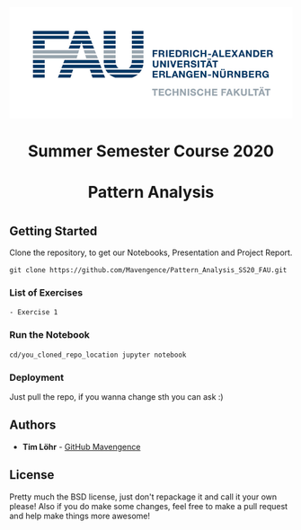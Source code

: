 <div style="border-bottom:none;">
<div align="center">
<img style="border-bottom:none;" src="imgs/techfak.jpg">
<h1>Summer Semester Course 2020<h1>
<h1>Pattern Analysis<h1>
</div>
</div>

## Getting Started

Clone the repository, to get our Notebooks, Presentation and Project Report.

```
git clone https://github.com/Mavengence/Pattern_Analysis_SS20_FAU.git
```

### List of Exercises

```
- Exercise 1
```

### Run the Notebook

```
cd/you_cloned_repo_location jupyter notebook
```

### Deployment

Just pull the repo, if you wanna change sth you can ask :)

## Authors

* **Tim Löhr** - [GitHub Mavengence](https://github.com/Mavengence)

## License

Pretty much the BSD license, just don't repackage it and call it your own please!
Also if you do make some changes, feel free to make a pull request and help make things more awesome!
